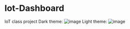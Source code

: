 # Iot-Dashboard
IoT class project
Dark theme: ![image](https://github.com/luuducc/Iot-Dashboard/assets/107747721/94ca862e-b114-4ab5-90c2-07ec3539df5b)
Light theme: ![image](https://github.com/luuducc/Iot-Dashboard/assets/107747721/b7232e54-257d-4ecb-8ace-f10f74959c22)

